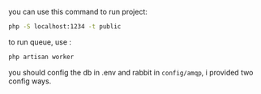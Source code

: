 you can use this command to run project:
```bash
php -S localhost:1234 -t public
```

to run queue, use : 
```bash
php artisan worker
```

you should config the db in .env and rabbit in `config/amqp`, i provided two config ways.


